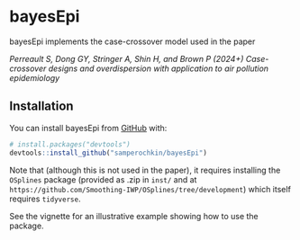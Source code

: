 
<!-- README.md is generated from README.Rmd. Please edit that file -->

# bayesEpi

<!-- badges: start -->
<!-- badges: end -->

bayesEpi implements the case-crossover model used in the paper

*Perreault S, Dong GY, Stringer A, Shin H, and Brown P (2024+)
Case-crossover designs and overdispersion with application to air
pollution epidemiology*

## Installation

You can install bayesEpi from [GitHub](https://github.com/) with:

``` r
# install.packages("devtools")
devtools::install_github("samperochkin/bayesEpi")
```
Note that (although this is not used in the paper), it requires installing the `OSplines` package (provided as .zip in `inst/` and at
`https://github.com/Smoothing-IWP/OSplines/tree/development`) which itself requires `tidyverse`.

See the vignette for an illustrative example showing how to use the
package.
